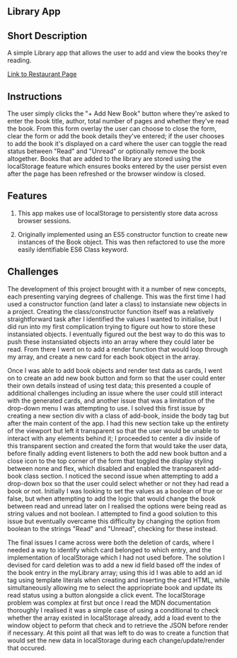 ## Library App

## Short Description

A simple Library app that allows the user to add and view the books they're reading.

[Link to Restaurant Page](https://apwaite.github.io/library/)

## Instructions

The user simply clicks the "+ Add New Book" button where they're asked to enter the book title, author, total number of pages and whether they've read the book. From this form overlay the user can choose to close the form, clear the form or add the book details they've entered; if the user chooses to add the book it's displayed on a card where the user can toggle the read status between "Read" and "Unread" or optionally remove the book altogether. Books that are added to the library are stored using the localStorage feature which ensures books entered by the user persist even after the page has been refreshed or the browser window is closed.

## Features

1. This app makes use of localStorage to persistently store data across browser sessions.

2. Originally implemented using an ES5 constructor function to create new instances of the Book object. This was then refactored to use the more easily identifiable ES6 Class keyword.

## Challenges

The development of this project brought with it a number of new concepts, each presenting varying degrees of challenge. This was the first time I had used a constructor function (and later a class) to instansiate new objects in a project. Creating the class/constructor function itself was a relatively straightforward task after I identified the values I wanted to initialise, but I did run into my first complication trying to figure out how to store these instansiated objects. I eventually figured out the best way to do this was to push these instansiated objects into an array where they could later be read. From there I went on to add a render function that would loop through my array, and create a new card for each book object in the array.

Once I was able to add book objects and render test data as cards, I went on to create an add new book button and form so that the user could enter their own details instead of using test data; this presented a couple of additional challenges including an issue where the user could still interact with the generated cards, and another issue that was a limitation of the drop-down menu I was attempting to use. I solved this first issue by creating a new section div with a class of add-book, inside the body tag but after the main content of the app. I had this new section take up the entirety of the viewport but left it transparent so that the user would be unable to interact with any elements behind it; I proceeded to center a div inside of this transparent section and created the form that would take the user data, before finally adding event listeners to both the add new book button and a close icon to the top corner of the form that toggled the display styling between none and flex, which disabled and enabled the transparent add-book class section. I noticed the second issue when attempting to add a drop-down box so that the user could select whether or not they had read a book or not. Initially I was looking to set the values as a boolean of true or false, but when attempting to add the logic that would change the book between read and unread later on I realised the options were being read as string values and not boolean. I attempted to find a good solution to this issue but eventually overcame this difficulty by changing the option from boolean to the strings "Read" and "Unread", checking for these instead.

The final issues I came across were both the deletion of cards, where I needed a way to identify which card belonged to which entry, and the implementation of localStorage which I had not used before. The solution I devised for card deletion was to add a new id field based off the index of the book entry in the myLibrary array; using this id I was able to add an id tag using template literals when creating and inserting the card HTML, while simultaneously allowing me to select the appriopriate book and update its read status using a button alongside a click event. The localStorage problem was complex at first but once I read the MDN documentation thoroughly I realised it was a simple case of using a conditional to check whether the array existed in localStorage already, add a load event to the window object to peform that check and to retrieve the JSON before render if necessary. At this point all that was left to do was to create a function that would set the new data in localStorage during each change/update/render that occured.
